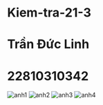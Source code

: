 # Kiem-tra-21-3
# Trần Đức Linh 
# 22810310342
![anh1](https://github.com/user-attachments/assets/9e250b54-1990-4ebc-be25-97446eafa8fb)
![anh2](https://github.com/user-attachments/assets/b1166628-c98d-47cb-8c9c-7ba5e696bf85)
![anh3](https://github.com/user-attachments/assets/336347a4-fb9e-4104-9d8d-504fd3ec17e4)
![anh4](https://github.com/user-attachments/assets/9b3972d1-06dc-4b68-8ad3-03ef44cfa1de)


